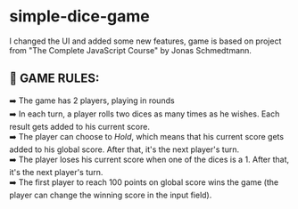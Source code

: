 # simple-dice-game
I changed the UI and added some new features, game is based on project from "The Complete JavaScript Course" by Jonas Schmedtmann. 

## 📑 GAME RULES:
➡️ The game has 2 players, playing in rounds<br/>
➡️ In each turn, a player rolls two dices as many times as he wishes. Each result gets added to his current score.<br/>
➡️ The player can choose to *Hold*, which means that his current score gets added to his global score. After that, it's the next player's turn.<br/>
➡️ The player loses his current score when one of the dices is a 1. After that, it's the next player's turn.<br/>
➡️ The first player to reach 100 points on global score wins the game (the player can change the winning score in the input field).<br/>
